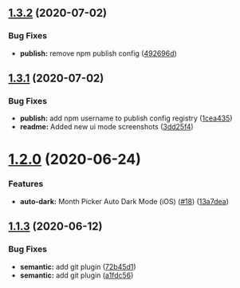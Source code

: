 ## [1.3.2](https://github.com/gusparis/react-native-month-year-picker/compare/v1.3.1...v1.3.2) (2020-07-02)


### Bug Fixes

* **publish:** remove npm publish config ([492696d](https://github.com/gusparis/react-native-month-year-picker/commit/492696dbe2fa7d77c49be70c150a5fe3539b23fb))

## [1.3.1](https://github.com/gusparis/react-native-month-year-picker/compare/v1.3.0...v1.3.1) (2020-07-02)


### Bug Fixes

* **publish:** add npm username to publish config registry ([1cea435](https://github.com/gusparis/react-native-month-year-picker/commit/1cea435fc65276e1afcd6b239dd9079b8a72492d))
* **readme:** Added new ui mode screenshots ([3dd25f4](https://github.com/gusparis/react-native-month-year-picker/commit/3dd25f4296033ad008f4d4c8a727e603b2b94015))

# [1.2.0](https://github.com/gusparis/react-native-month-year-picker/compare/v1.1.3...v1.2.0) (2020-06-24)


### Features

* **auto-dark:** Month Picker Auto Dark Mode (iOS) ([#18](https://github.com/gusparis/react-native-month-year-picker/issues/18)) ([13a7dea](https://github.com/gusparis/react-native-month-year-picker/commit/13a7deafdbcaa3e0ad72f3bd69f2f52e2997cf1a))

## [1.1.3](https://github.com/gusparis/react-native-month-year-picker/compare/v1.1.2...v1.1.3) (2020-06-12)


### Bug Fixes

* **semantic:** add git plugin ([72b45d1](https://github.com/gusparis/react-native-month-year-picker/commit/72b45d1f4c18092b22f43d90851e953d3f228752))
* **semantic:** add git plugin ([a1fdc56](https://github.com/gusparis/react-native-month-year-picker/commit/a1fdc56152c59e3e79e9e686b73f0562cdf8250d))
